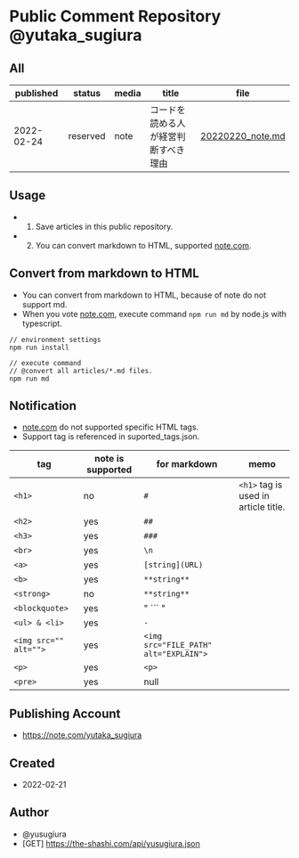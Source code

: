 # Public Comment Repository @yutaka_sugiura
 
 ## All

 | published | status | media | title | file |
 | -- | -- | -- | -- | -- |
 | 2022-02-24 | reserved | note | コードを読める人が経営判断すべき理由 | [20220220_note.md](/articles/20220220_note.md) | 
 
 ## Usage

 - 1) Save articles in this public repository.
 - 2) You can convert markdown to HTML, supported [note.com](https://note.com).

 ## Convert from markdown to HTML

 - You can convert from markdown to HTML, because of note do not support md.
 - When you vote [note.com](https://note.com), execute command `npm run md` by node.js with typescript.

```
// environment settings
npm run install

// execute command
// @convert all articles/*.md files.
npm run md
```

## Notification

 - [note.com](https://note.com) do not supported specific HTML tags.
 - Support tag is referenced in suported_tags.json.


| tag | note is supported | for markdown | memo |
| -- | -- | -- | -- |
| `<h1>` | no | `#` | `<h1>` tag is used in article title. |
| `<h2>` | yes | `##` | |
| `<h3>` | yes | `###` | |
| `<br>` | yes | `\n` | |
| `<a>` | yes | `[string](URL)` | |
| `<b>` | yes | `**string**` | |
| `<strong>` | no | `**string**` | |
| `<blockquote>` | yes | " ``` " | |
| `<ul> & <li>` | yes | `-` | |
| `<img src="" alt="">` | yes | `<img src="FILE_PATH" alt="EXPLAIN">` | |
| `<p>` | yes | `<p>` | |
| `<pre>` | yes | null | |

 ## Publishing Account

 - https://note.com/yutaka_sugiura

 ## Created
  
 - 2022-02-21

 ## Author
 - @yusugiura 
 - [GET] https://the-shashi.com/api/yusugiura.json

